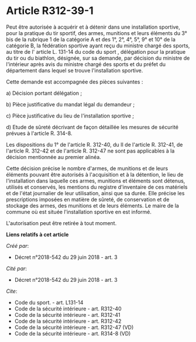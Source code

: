 # Article R312-39-1

Peut être autorisée à acquérir et à détenir dans une installation sportive, pour la pratique du tir sportif, des armes,
munitions et leurs éléments du 3° bis de la rubrique 1 de la catégorie A et des 1°, 2°, 4°, 5°, 9° et 10° de la catégorie B,
la fédération sportive ayant reçu du ministre chargé des sports, au titre de l' article L. 131-14 du code du sport ,
délégation pour la pratique du tir ou du biathlon, désignée, sur sa demande, par décision du ministre de l'intérieur après
avis du ministre chargé des sports et du préfet du département dans lequel se trouve l'installation sportive. 

Cette demande est accompagnée des pièces suivantes : 

a) Décision portant délégation ; 

b) Pièce justificative du mandat légal du demandeur ; 

c) Pièce justificative du lieu de l'installation sportive ; 

d) Etude de sûreté décrivant de façon détaillée les mesures de sécurité prévues à l'article R. 314-8. 

Les dispositions du 1° de l'article R. 312-40, du II de l'article R. 312-41, de l'article R. 312-42 et de l'article R. 312-47
ne sont pas applicables à la décision mentionnée au premier alinéa. 

Cette décision précise le nombre d'armes, de munitions et de leurs éléments pouvant être autorisés à l'acquisition et à la
détention, le lieu de l'installation dans laquelle ces armes, munitions et éléments sont détenus, utilisés et conservés, les
mentions du registre d'inventaire de ces matériels et de l'état journalier de leur utilisation, ainsi que sa durée. Elle
précise les prescriptions imposées en matière de sûreté, de conservation et de stockage des armes, des munitions et de leurs
éléments. Le maire de la commune où est située l'installation sportive en est informé. 

L'autorisation peut être retirée à tout moment.

**Liens relatifs à cet article**

_Créé par_:

  - Décret n°2018-542 du 29 juin 2018 - art. 3

_Cité par_:

  - Décret n°2018-542 du 29 juin 2018 - art. 3

_Cite_:

  - Code du sport. - art. L131-14
  - Code de la sécurité intérieure - art. R312-40
  - Code de la sécurité intérieure - art. R312-41
  - Code de la sécurité intérieure - art. R312-42
  - Code de la sécurité intérieure - art. R312-47 (VD)
  - Code de la sécurité intérieure - art. R314-8 (VD)
